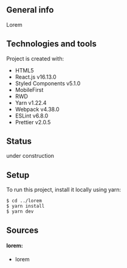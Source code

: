 ## General info

Lorem

## Technologies and tools

Project is created with:

- HTML5
- React.js v16.13.0
- Styled Components v5.1.0
- MobileFirst
- RWD
- Yarn v1.22.4
- Webpack v4.38.0
- ESLint v6.8.0
- Prettier v2.0.5

## Status

under construction

## Setup

To run this project, install it locally using yarn:

```
$ cd ../lorem
$ yarn install
$ yarn dev
```

## Sources

#### lorem:

- lorem
